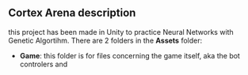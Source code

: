 
## Cortex Arena description
this project has been made in Unity to practice Neural Networks with Genetic Algortihm. 
There are 2 folders in the **Assets** folder:
 

 - **Game**: this folder is for files concerning the game itself, aka the bot controlers and 

<!--stackedit_data:
eyJoaXN0b3J5IjpbOTI1OTgxMjcwXX0=
-->